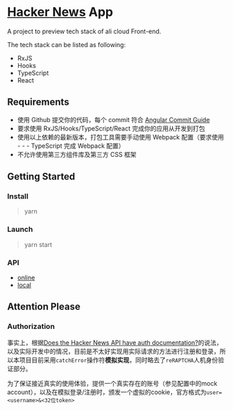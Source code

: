 # [Hacker News](https://news.ycombinator.com/) App

A project to preview tech stack of ali cloud Front-end.

The tech stack can be listed as following:

- RxJS
- Hooks
- TypeScript
- React

## Requirements

- 使用 Github 提交你的代码，每个 commit 符合 [Angular Commit Guide](https://github.com/angular/angular/blob/master/CONTRIBUTING.md#commit)
- 要求使用 RxJS/Hooks/TypeScript/React 完成你的应用从开发到打包
- 使用以上依赖的最新版本，打包工具需要手动使用 Webpack 配置（要求使用 - - - TypeScript 完成 Webpack 配置）
- 不允许使用第三方组件库及第三方 CSS 框架

## Getting Started

### Install

> yarn

### Launch

> yarn start

### API

- [online](https://hackernews.api-docs.io/v0/overview/introduction)
- [local](./docs/API.md)

## Attention Please

### Authorization

事实上，根据[Does the Hacker News API have auth documentation?](https://news.ycombinator.com/item?id=24127575)的说法，以及实际开发中的情况，目前是不太好实现用实际请求的方法进行注册和登录，所以本项目目前采用`catchError`操作符**模拟实现**，同时略去了`reRAPTCHA`人机身份验证部分。

为了保证接近真实的使用体验，提供一个真实存在的账号（参见配置中的mock account），以及在模拟登录/注册时，颁发一个虚拟的cookie，官方格式为`user=<username>&<32位token>`
